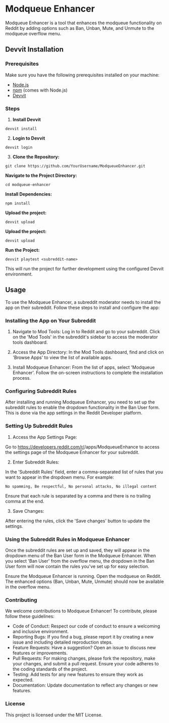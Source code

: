 # Modqueue Enhancer

Modqueue Enhancer is a tool that enhances the modqueue functionality on Reddit by adding options such as Ban, Unban, Mute, and Unmute to the modqueue overflow menu.

## Devvit Installation

### Prerequisites

Make sure you have the following prerequisites installed on your machine:

- [Node.js](https://nodejs.org/)
- [npm](https://www.npmjs.com/) (comes with Node.js)
- [Devvit](https://github.com/reddit/devvit)

### Steps

1. **Install Devvit**

`devvit install`

2. **Login to Devvit**

`devvit login`

3. **Clone the Repository:**

`git clone https://github.com/YourUsername/ModqueueEnhancer.git`

**Navigate to the Project Directory:**

`cd modqueue-enhancer`

**Install Dependencies:**

`npm install`

**Upload the project:**

`devvit upload`

**Upload the project:**

`devvit upload`

**Run the Project:**

`devvit playtest <subreddit-name>`

This will run the project for further development using the configured Devvit environment.

## Usage

To use the Modqueue Enhancer, a subreddit moderator needs to install the app on their subreddit. Follow these steps to install and configure the app:

### Installing the App on Your Subreddit

1. Navigate to Mod Tools:
Log in to Reddit and go to your subreddit. Click on the 'Mod Tools' in the subreddit's sidebar to access the moderator tools dashboard.

2. Access the App Directory:
In the Mod Tools dashboard, find and click on 'Browse Apps' to view the list of available apps.

3. Install Modqueue Enhancer:
From the list of apps, select 'Modqueue Enhancer'. Follow the on-screen instructions to complete the installation process.

### Configuring Subreddit Rules

After installing and running Modqueue Enhancer, you need to set up the subreddit rules to enable the dropdown functionality in the Ban User form. This is done via the app settings in the Reddit Developer platform.

### Setting Up Subreddit Rules

1. Access the App Settings Page:

Go to <https://developers.reddit.com/r/><YourSubredditName>/apps/ModqueueEnhance to access the settings page of the Modqueue Enhancer for your subreddit.

2. Enter Subreddit Rules:

In the 'Subreddit Rules' field, enter a comma-separated list of rules that you want to appear in the dropdown menu. For example:

`No spamming, Be respectful, No personal attacks, No illegal content`

Ensure that each rule is separated by a comma and there is no trailing comma at the end.

3. Save Changes:

After entering the rules, click the 'Save changes' button to update the settings.

### Using the Subreddit Rules in Modqueue Enhancer

Once the subreddit rules are set up and saved, they will appear in the dropdown menu of the Ban User form in the Modqueue Enhancer.
When you select 'Ban User' from the overflow menu, the dropdown in the Ban User form will now contain the rules you've set up for easy selection.

Ensure the Modqueue Enhancer is running.
Open the modqueue on Reddit.
The enhanced options (Ban, Unban, Mute, Unmute) should now be available in the overflow menu.

### Contributing

We welcome contributions to Modqueue Enhancer! To contribute, please follow these guidelines:

- Code of Conduct: Respect our code of conduct to ensure a welcoming and inclusive environment.
- Reporting Bugs: If you find a bug, please report it by creating a new issue and including detailed reproduction steps.
- Feature Requests: Have a suggestion? Open an issue to discuss new features or improvements.
- Pull Requests: For making changes, please fork the repository, make your changes, and submit a pull request. Ensure your code adheres to the coding standards of the project.
- Testing: Add tests for any new features to ensure they work as expected.
- Documentation: Update documentation to reflect any changes or new features.

### License

This project is licensed under the MIT License.
